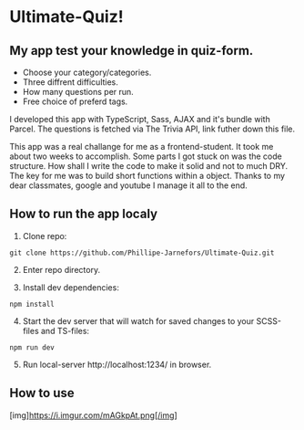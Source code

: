 # Ultimate-Quiz!

## My app test your knowledge in quiz-form.
- Choose your category/categories. 
- Three diffrent difficulties.
- How many questions per run.
- Free choice of preferd tags.

I developed this app with TypeScript, Sass, AJAX and it's bundle with Parcel. 
The questions is fetched via The Trivia API, link futher down this file.

This app was a real challange for me as a frontend-student. It took me about two weeks to accomplish.
Some parts I got stuck on was the code structure. How shall I write the code to make it solid and not to much DRY.
The key for me was to build short functions within a object.
Thanks to my dear classmates, google and youtube I manage it all to the end.

## How to run the app localy

1) Clone repo:
```
git clone https://github.com/Phillipe-Jarnefors/Ultimate-Quiz.git
```

2) Enter repo directory.

3) Install dev dependencies:
```
npm install
```

4) Start the dev server that will watch for saved changes to your SCSS-files and TS-files:
```
npm run dev
```

5) Run local-server http://localhost:1234/ in browser.

## How to use

[img]https://i.imgur.com/mAGkpAt.png[/img]

